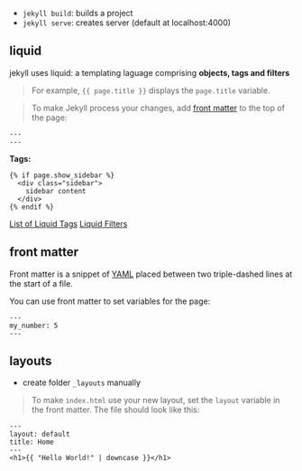 - `jekyll build`: builds a project
- `jekyll serve`: creates server (default at localhost:4000)
## liquid

jekyll uses liquid: a templating laguage comprising **objects, tags and filters**

> For example, `{{ page.title }}` displays the `page.title` variable.

> To make Jekyll process your changes, add [front matter](https://jekyllrb.com/docs/step-by-step/03-front-matter/) to the top of the page:

```
---
---
```

**Tags:**

``` jekyll
{% if page.show_sidebar %}
  <div class="sidebar">
    sidebar content
  </div>
{% endif %}
```

[List of Liquid Tags](https://jekyllrb.com/docs/liquid/tags/)
[Liquid Filters](https://jekyllrb.com/docs/liquid/filters/)

## front matter

Front matter is a snippet of [YAML](http://yaml.org/) placed between two triple-dashed lines at the start of a file.

You can use front matter to set variables for the page:

```
---
my_number: 5
---
```

## layouts

- create folder `_layouts` manually

> To make `index.html` use your new layout, set the `layout` variable in the front matter. The file should look like this:

```
---
layout: default
title: Home
---
<h1>{{ "Hello World!" | downcase }}</h1>
```